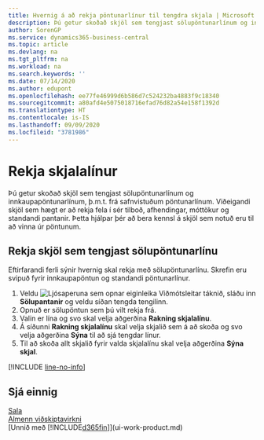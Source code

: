 ```yaml
---
title: Hvernig á að rekja pöntunarlínur til tengdra skjala | Microsoft Docs
description: Þú getur skoðað skjöl sem tengjast sölupöntunarlínum og innkaupapöntunarlínum, þ.m.t. frá safnvistuðum pöntunarlínum. Viðeigandi skjöl sem hægt er að rekja fela í sér tilboð, afhendingar, móttökur og standandi pantanir. Þetta hjálpar þér að bera kennsl á skjöl sem notuð eru til að vinna úr pöntunum.
author: SorenGP
ms.service: dynamics365-business-central
ms.topic: article
ms.devlang: na
ms.tgt_pltfrm: na
ms.workload: na
ms.search.keywords: ''
ms.date: 07/14/2020
ms.author: edupont
ms.openlocfilehash: ee77fe46999d6b586d7c524232ba4883f9c18340
ms.sourcegitcommit: a80afd4e5075018716efad76d82a54e158f1392d
ms.translationtype: HT
ms.contentlocale: is-IS
ms.lasthandoff: 09/09/2020
ms.locfileid: "3781986"
---
```

# <a name="track-document-lines"></a>Rekja skjalalínur
Þú getur skoðað skjöl sem tengjast sölupöntunarlínum og innkaupapöntunarlínum, þ.m.t. frá safnvistuðum pöntunarlínum. Viðeigandi skjöl sem hægt er að rekja fela í sér tilboð, afhendingar, móttökur og standandi pantanir. Þetta hjálpar þér að bera kennsl á skjöl sem notuð eru til að vinna úr pöntunum.  

## <a name="to-track-documents-related-to-a-sales-order-line"></a>Rekja skjöl sem tengjast sölupöntunarlínu
Eftirfarandi ferli sýnir hvernig skal rekja með sölupöntunarlínu. Skrefin eru svipuð fyrir innkaupapöntun og standandi pöntunarlínur.

1.  Veldu ![Ljósaperuna sem opnar eiginleika Viðmótsleitar](media/ui-search/search_small.png "Segðu mér hvað þú vilt gera") táknið, sláðu inn **Sölupantanir** og veldu síðan tengda tengilinn.  
2.  Opnuð er sölupöntun sem þú vilt rekja frá.  
3.  Valin er lína og svo skal velja aðgerðina **Rakning skjalalínu**.
4. Á síðunni **Rakning skjalalínu** skal velja skjalið sem á að skoða og svo velja aðgerðina **Sýna** til að sjá tengdar línur.
5. Til að skoða allt skjalið fyrir valda skjalalínu skal velja aðgerðina **Sýna skjal**.

[!INCLUDE [line-no-info](includes/line-no-info.md)]

## <a name="see-also"></a>Sjá einnig
[Sala](sales-manage-sales.md)  
[Almenn viðskiptavirkni](ui-across-business-areas.md)  
[Unnið með [!INCLUDE[d365fin](includes/d365fin_md.md)]](ui-work-product.md)
